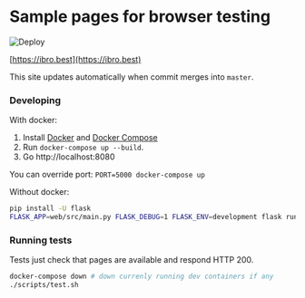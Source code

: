 # Sample pages for browser testing

![Deploy](https://github.com/persidskiy/ibro-samples/workflows/Deploy/badge.svg)

[https://ibro.best](https://ibro.best)

This site updates automatically when commit merges into `master`.

### Developing

With docker:

1. Install [Docker](https://www.docker.com/) and [Docker Compose](https://docs.docker.com/compose/install/)
2. Run `docker-compose up --build`.
3. Go http://localhost:8080

You can override port: `PORT=5000 docker-compose up`

Without docker:

```bash
pip install -U flask
FLASK_APP=web/src/main.py FLASK_DEBUG=1 FLASK_ENV=development flask run -p 8080
```

### Running tests

Tests just check that pages are available and respond HTTP 200.

```sh
docker-compose down # down currenly running dev containers if any
./scripts/test.sh
```
